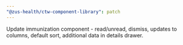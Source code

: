 ```yaml
---
"@zus-health/ctw-component-library": patch
---
```


Update immunization component - read/unread, dismiss, updates to columns, default sort, additional data in details drawer.
